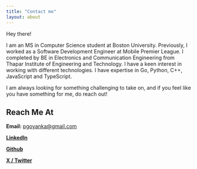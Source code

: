 ```yaml
---
title: "Contact me"
layout: about
---
```


Hey there!

I am an MS in Computer Science student at Boston University. Previously, I worked as a Software Development Engineer at Mobile Premier League. I completed by BE in Electronics and Communication Engineering from Thapar Institute of Engineering and Technology. I have a keen interest in working with different technologies. I have expertise in Go, Python, C++, JavaScript and TypeScript.

I am always looking for something challenging to take on, and if you feel like you have something for me, do reach out!

## Reach Me At

**Email:** [pgoyanka@gmail.com](mailto:pgoyanka@gmail.com)

[**LinkedIn**](https://www.linkedin.com/in/pranavgoyanka/)

[**Github**](https://github.com/pranavgoyanka)

[**X / Twitter**](https://twitter.com/hydratedcomlag)


<!-- 
{{< contactSocials >}} 
-->